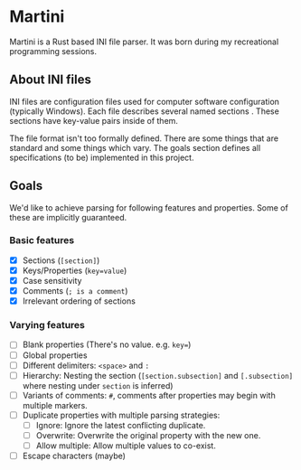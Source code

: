 
# Martini
Martini is a Rust based INI file parser. It was born during my recreational
programming sessions.

## About INI files
INI files are configuration files used for computer software configuration 
(typically Windows). Each file describes several named sections
. These sections have key-value pairs inside of them. 

The file format isn't too formally defined. There are some things that are 
standard and some things which vary. The goals section defines all specifications
(to be) implemented in this project.

## Goals
We'd like to achieve parsing for following features and properties. 
Some of these are implicitly guaranteed.

### Basic features
- [x] Sections (`[section]`)
- [x] Keys/Properties (`key=value`)
- [x] Case sensitivity
- [x] Comments (`; is a comment`)
- [x] Irrelevant ordering of sections 

### Varying features
- [ ] Blank properties (There's no value. e.g. `key=`)
- [ ] Global properties
- [ ] Different delimiters: `<space>` and `:` 
- [ ] Hierarchy: Nesting the section (`[section.subsection]` and `[.subsection]` where nesting under `section` is inferred)
- [ ] Variants of comments: `#`, comments after properties may begin with multiple markers.
- [ ] Duplicate properties with multiple parsing strategies: 
    + [ ] Ignore: Ignore the latest conflicting duplicate.
    + [ ] Overwrite: Overwrite the original property with the new one.
    + [ ] Allow multiple: Allow multiple values to co-exist.
- [ ] Escape characters (maybe)
